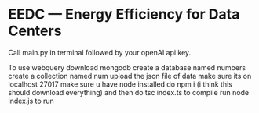 # EEDC — Energy Efficiency for Data Centers

Call main.py in terminal followed by your openAI api key.

To use webquery download mongodb
create a database named numbers
create a collection named num
upload the json file of data
make sure its on localhost 27017
make sure u have node installed
do npm i (i think this should download everything)
and then do tsc index.ts to compile 
run node index.js to run 